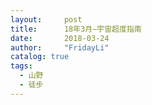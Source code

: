 ```yaml
---
layout:     post
title:      18年3月—宇宙超度指南
date:       2018-03-24
author:     "FridayLi"
catalog: true
tags:
  - 山野
  - 徒步
---
```


